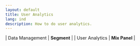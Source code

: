 ```yaml
---
layout: default
title: User Analytics
lang: ind
description: How to do user analytics.
---
```




| Data Management | **Segment** |
| User Analytics | **Mix Panel** |